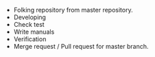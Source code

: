 - Folking repository from master repository.
- Developing
- Check test
- Write manuals
- Verification
- Merge request / Pull request for master branch.
